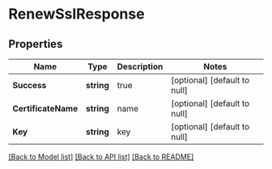 # RenewSslResponse

## Properties
Name | Type | Description | Notes
------------ | ------------- | ------------- | -------------
**Success** | **string** | true | [optional] [default to null]
**CertificateName** | **string** | name | [optional] [default to null]
**Key** | **string** | key | [optional] [default to null]

[[Back to Model list]](../README.md#documentation-for-models) [[Back to API list]](../README.md#documentation-for-api-endpoints) [[Back to README]](../README.md)

